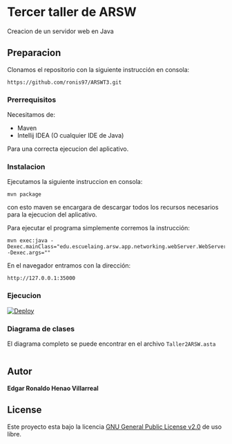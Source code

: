 # Tercer taller de ARSW

Creacion de un servidor web en Java

## Preparacion

Clonamos el repositorio con la siguiente instrucción en consola:

```
https://github.com/ronis97/ARSWT3.git
```


### Prerrequisitos

Necesitamos de:
* Maven
* Intellij IDEA (O cualquier IDE de Java)

Para una correcta ejecucion del aplicativo.

### Instalacion

Ejecutamos la siguiente instruccion en consola:

```
mvn package
```

con esto maven se encargara de descargar todos los recursos necesarios para la ejecucion del aplicativo.

Para ejecutar el programa simplemente corremos la instrucción:

```
mvn exec:java -Dexec.mainClass="edu.escuelaing.arsw.app.networking.webServer.WebServer" -Dexec.args=""
```

En el navegador entramos con la dirección:

```
http://127.0.0.1:35000
```


### Ejecucion

[![Deploy](https://www.herokucdn.com/deploy/button.svg)](https://infinite-headland-88795.herokuapp.com/index.html)



### Diagrama de clases

El diagrama completo se puede encontrar en el archivo `Taller2ARSW.asta` 

![]()




## Autor

**Edgar Ronaldo Henao Villarreal**


## License

Este proyecto esta bajo la licencia [GNU General Public License v2.0](https://github.com/ronis97/ARSW-T1/blob/master/LICENSE) de uso libre. 



